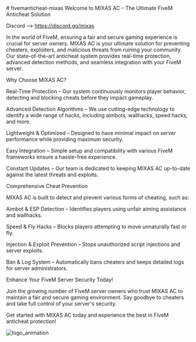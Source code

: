<meta name="google-site-verification" content="unI9FaUN84WfieNjI2nM1fPrGFKPKWpBbYf3Ym03g_Y" />
# fivemanticheat-mixas
Welcome to MIXAS AC – The Ultimate FiveM Anticheat Solution

Discord --> https://discord.gg/mixas

In the world of FiveM, ensuring a fair and secure gaming experience is crucial for server owners. MIXAS AC is your ultimate solution for preventing cheaters, exploiters, and malicious threats from ruining your community. Our state-of-the-art anticheat system provides real-time protection, advanced detection methods, and seamless integration with your FiveM server.

Why Choose MIXAS AC?

Real-Time Protection – Our system continuously monitors player behavior, detecting and blocking cheats before they impact gameplay.

Advanced Detection Algorithms – We use cutting-edge technology to identify a wide range of hacks, including aimbots, wallhacks, speed hacks, and more.

Lightweight & Optimized – Designed to have minimal impact on server performance while providing maximum security.

Easy Integration – Simple setup and compatibility with various FiveM frameworks ensure a hassle-free experience.

Constant Updates – Our team is dedicated to keeping MIXAS AC up-to-date against the latest threats and exploits.

Comprehensive Cheat Prevention

MIXAS AC is built to detect and prevent various forms of cheating, such as:

Aimbot & ESP Detection – Identifies players using unfair aiming assistance and wallhacks.

Speed & Fly Hacks – Blocks players attempting to move unnaturally fast or fly.

Injection & Exploit Prevention – Stops unauthorized script injections and server exploits.

Ban & Log System – Automatically bans cheaters and keeps detailed logs for server administrators.

Enhance Your FiveM Server Security Today!

Join the growing number of FiveM server owners who trust MIXAS AC to maintain a fair and secure gaming environment. Say goodbye to cheaters and take full control of your server's security.

Get started with MIXAS AC today and experience the best in FiveM anticheat protection!

![logo_animation](https://github.com/user-attachments/assets/86fbe6b0-d328-4e18-be16-00050f29ed1d)
